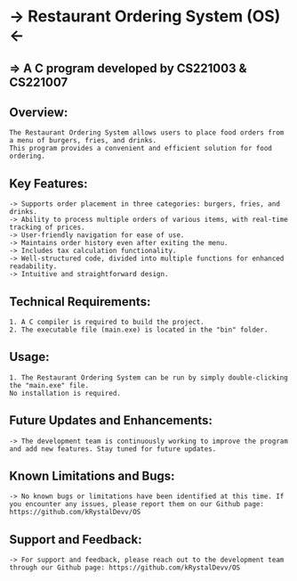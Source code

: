 # -> Restaurant Ordering System (OS) <-
## => A C program developed by CS221003 & CS221007

## Overview:
	The Restaurant Ordering System allows users to place food orders from a menu of burgers, fries, and drinks. 
	This program provides a convenient and efficient solution for food ordering.

## Key Features:
	-> Supports order placement in three categories: burgers, fries, and drinks.
	-> Ability to process multiple orders of various items, with real-time tracking of prices.
	-> User-friendly navigation for ease of use.
	-> Maintains order history even after exiting the menu.
	-> Includes tax calculation functionality.
	-> Well-structured code, divided into multiple functions for enhanced readability.
	-> Intuitive and straightforward design.

## Technical Requirements:
	1. A C compiler is required to build the project.
	2. The executable file (main.exe) is located in the "bin" folder.
## Usage:
	1. The Restaurant Ordering System can be run by simply double-clicking the "main.exe" file. 
	No installation is required.

## Future Updates and Enhancements:
	-> The development team is continuously working to improve the program and add new features. Stay tuned for future updates.

## Known Limitations and Bugs:
	-> No known bugs or limitations have been identified at this time. If you encounter any issues, please report them on our Github page: https://github.com/kRystalDevv/OS

## Support and Feedback:
	-> For support and feedback, please reach out to the development team through our Github page: https://github.com/kRystalDevv/OS
